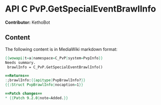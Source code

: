 # API C PvP.GetSpecialEventBrawlInfo

**Contributor:** KethoBot

## Content

The following content is in MediaWiki markdown format:

```mediawiki
{{wowapi|t=a|namespace=C_PvP|system=PvpInfo}}
Needs summary.
 brawlInfo = C_PvP.GetSpecialEventBrawlInfo()

==Returns==
:;brawlInfo:{{apitype|PvpBrawlInfo?}}
{{:Struct PvpBrawlInfo|nocaption=1}}

==Patch changes==
* {{Patch 9.2.0|note=Added.}}
```